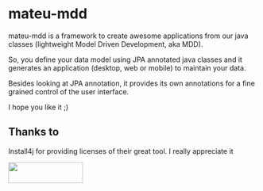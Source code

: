 # mateu-mdd

mateu-mdd is a framework to create awesome applications from our java classes (lightweight Model Driven Development, aka MDD).

So, you define your data model using JPA annotated java classes and it generates an application (desktop, web or mobile) to maintain your data.

Besides looking at JPA annotation, it provides its own annotations for a fine grained control of the user interface. 

I hope you like it ;)



## Thanks to

Install4j for providing licenses of their great tool. I really appreciate it

<img class="image-margin" width="150" height="42" src="https://www.ej-technologies.com/images/product_banners/install4j_large.png">
